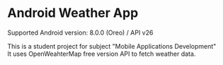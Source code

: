 # Android Weather App

Supported Android version: 8.0.0 (Oreo) / API v26

This is a student project for subject "Mobile Applications Development"  
It uses OpenWeahterMap free version API to fetch weather data.